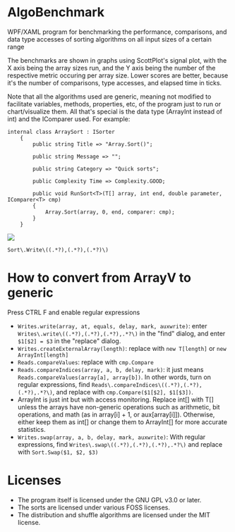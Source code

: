 # AlgoBenchmark
 WPF/XAML program for benchmarking the performance, comparisons, and data type accesses of sorting algorithms on all input sizes of a certain range

The benchmarks are shown in graphs using ScottPlot's signal plot, with the X axis being the array sizes run, and the Y axis being the number of the respective metric occuring per array size. Lower scores are better, because it's the number of comparisons, type accesses, and elapsed time in ticks.

Note that all the algorithms used are generic, meaning not modified to facilitate variables, methods, properties, etc, of the program just to run or chart/visualize them. All that's special is the data type (ArrayInt instead of int) and the IComparer used. For example:
```
internal class ArraySort : ISorter
    {
        public string Title => "Array.Sort()";

        public string Message => "";

        public string Category => "Quick sorts";

        public Complexity Time => Complexity.GOOD;

        public void RunSort<T>(T[] array, int end, double parameter, IComparer<T> cmp)
        {
            Array.Sort(array, 0, end, comparer: cmp);
        }
    }
```

![](example.png)

`Sort\.Write\((.*?),(.*?),(.*?)\)`
# How to convert from ArrayV to generic
Press CTRL F and enable regular expressions
- `Writes.write(array, at, equals, delay, mark, auxwrite)`: enter `Writes\.write\((.*?),(.*?),(.*?),.*?\)` in the "find" dialog, and enter `$1[$2] = $3` in the "replace" dialog.
- `Writes.createExternalArray(length)`: replace with `new T[length]` or `new ArrayInt[length]`
- `Reads.compareValues`: replace with `cmp.Compare`
- `Reads.compareIndices(array, a, b, delay, mark)`: it just means `Reads.compareValues(array[a], array[b])`. In other words, turn on regular expressions, find `Reads\.compareIndices\((.*?),(.*?),(.*?),.*?\)`, and replace with `cmp.Compare($1[$2], $1[$3])`.
- ArrayInt is just int but with access monitoring. Replace int[] with T[] unless the arrays have non-generic operations such as arithmetic, bit operations, and math (as in array[i] + 1, or aux[array[i]]). Otherwise, either keep them as int[] or change them to ArrayInt[] for more accurate statistics.
- `Writes.swap(array, a, b, delay, mark, auxwrite)`: With regular expressions, find `Writes\.swap\((.*?),(.*?),(.*?),.*?\)` and replace with `Sort.Swap($1, $2, $3)`

# Licenses
- The program itself is licensed under the GNU GPL v3.0 or later.
- The sorts are licensed under various FOSS licenses.
- The distribution and shuffle algorithms are licensed under the MIT license.